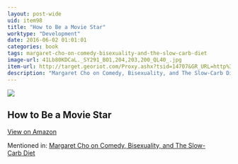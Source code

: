 ```yaml
---
layout: post-wide
uid: item98
title: "How to Be a Movie Star"
worktype: "Development"
date: 2016-06-02 01:01:01
categories: book
tags: margaret-cho-on-comedy-bisexuality-and-the-slow-carb-diet
image-url: 41Lb80KDCaL._SY291_BO1,204,203,200_QL40_.jpg
item-url: http://target.georiot.com/Proxy.ashx?tsid=14707&GR_URL=http%3A%2F%2Fwww.amazon.com%2FHow-Movie-Star-Elizabeth-Hollywood%2Fdp%2F0547134649%2F
description: "Margaret Cho on Comedy, Bisexuality, and The Slow-Carb Diet"
---
```

<a href="http://target.georiot.com/Proxy.ashx?tsid=14707&GR_URL=http%3A%2F%2Fwww.amazon.com%2FHow-Movie-Star-Elizabeth-Hollywood%2Fdp%2F0547134649%2F" target="blank"><img src="../../../../img/thumbs/41Lb80KDCaL._SY291_BO1,204,203,200_QL40_.jpg" class="prod-img"></a>
<h2>How to Be a Movie Star</h2>
<p><a class="btn btn-primary" href="http://target.georiot.com/Proxy.ashx?tsid=14707&GR_URL=http%3A%2F%2Fwww.amazon.com%2FHow-Movie-Star-Elizabeth-Hollywood%2Fdp%2F0547134649%2F" target="blank">View on Amazon</a><p>
<p>Mentioned in: <a href="http://fourhourworkweek.com/2014/11/10/margaret-cho/" target="blank">Margaret Cho on Comedy, Bisexuality, and The Slow-Carb Diet</a></p>
